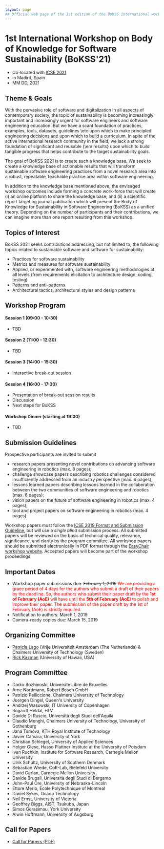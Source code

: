 ```yaml
---
layout: page
## Official web page of the 1st edition of the BoKSS international workshop
---
```


# 1st International Workshop on Body of Knowledge for Software Sustainability (BoKSS'21) 

- Co-located with [ICSE 2021](https://2021.icse-conferences.org) 
- in Madird, Spain 
- MM DD, 2021

## Theme & Goals

With the pervasive role of software and digitalization in all aspects of contemporary society, the topic of sustainability is becoming increasingly important and increasingly urgent for software engineers and software engineering education. But we have a scant foundation of practices, examples, tools, datasets, guidelines \etc upon which to make principled engineering decisions and upon which to build a curriculum. In spite of the active international research community in the field, we lack a strong foundation of significant and reusable {\em results} upon which to build tangible progress that helps contribute to the target sustainability goals.

The goal of BoKSS 2021 is to create such a knowledge base. We seek to create a knowledge base of actionable results that will transform sustainable software engineering practices from a novel research area into a robust, repeatable, teachable practice area within software engineering.

In addition to the knowledge base mentioned above, the envisaged workshop outcomes include forming a concrete work-force that will create (i) an online platform to share the knowledge base, and (ii) a scientific report targeting journal publication which will present the Body of Knowledge for Sustainability in Software Engineering (BoKSS) as a unified theory. Depending on the number of participants and their contributions, we can imagine more than one report resulting from this workshop.

## Topics of Interest

BoKSS 2021 seeks contributions addressing, but not limited to, the following
topics related to sustainable software and software for sustainability:
- Practices for software sustainability
- Metrics and measures for software sustainability
- Applied, or experimented with, software engineering methodologies at all levels (from requirements elicitation to architecture design, coding, testing)
- Patterns and anti-patterns
- Architectural tactics, architectural styles and design patterns

## Workshop Program 

#### Session 1 (09:00 - 10:30)
- TBD
#### Session 2 (11:00 - 12:30)
- TBD

#### Session 3 (14:00 - 15:30)
- Interactive break-out session

#### Session 4 (16:00 - 17:30)
- Presentation of break-out session results
- Discussion
- Next steps for BoKSS

#### Workshop Dinner (starting at 19:30)
- TBD

## Submission Guidelines 

Prospective participants are invited to submit
- research papers presenting novel contributions on advancing software engineering in robotics (max. 8 pages);
- challenge showcase papers describing robotics challenges considered insufficiently addressed from an industry perspective (max. 6 pages);
- lessons learned papers describing lessons learned in the collaboration between the two communities of software engineering and robotics (max. 6 pages);
- vision papers on the future of software engineering in robotics (max. 4 pages);
- tool and project papers on software engineering in robotics (max. 4 pages).

Workshop papers must follow the [ICSE 2019 Format and Submission Guideline](https://2019.icse-conferences.org/track/icse-2019-Technical-Papers#Call-for-Papers), but will use a *single blind* submission process. All submitted papers will be reviewed on the basis of technical quality, relevance, significance, and clarity by the program committee. All workshop papers should be submitted electronically in PDF format through the [EasyChair workshop website](https://easychair.org/conferences/?conf=rose2019). Accepted papers will become part of the workshop proceedings.

## Important Dates 
- Workshop paper submissions due: <del>February 1, 2019</del> <span style="color:red;">We are providing a grace period of 4 days for the authors who submit a draft of their papers by the deadline. So, the authors who submit their paper draft by the <b>1st of February (AoE)</b> will have until the <b>5th of February (AoE)</b> to polish and improve their paper. The submission of the paper draft by the 1st of February (AoE) is strictly required.</span>
- Notification to authors: March 1, 2019
- Camera-ready copies due: March 15, 2019

## Organizing Committee 
- [Patricia Lago](http://patricialago.nl) (Vrije Universiteit Amsterdam (The Netherlands) & Chalmers University of Technology (Sweden)
- [Rick Kazman](https://shidler.hawaii.edu/itm/directory/rick-kazman) (University of Hawaii, USA)

## Program Committee 

- Darko Bozhinoski, Universite Libre de Bruxelles
- Arne Nordmann, Robert Bosch GmbH
- Patrizio Pelliccione, Chalmers University of Technology
- Juergen Dingel, Queen's University
- Andrzej Wasowski, IT University of Copenhagen
- Rogardt Heldal, HLV
- Davide Di Ruscio, Università degli Studi dell'Aquila
- Claudio Menghi, Chalmers University of Technology, University of Gothenburg
- Jana Tumova, KTH Royal Institute of Technology
- Javier Camara, University of York
- Christian Schlegel, University of Applied Sciences
- Holger Giese, Hasso Plattner Institute at the University of Potsdam
- Ivan Ruchkin, Institute for Software Research, Carnegie Mellon University
- Ulrik Schultz, University of Southern Denmark
- Sebastian Wrede, CoR-Lab, Bielefeld University
- David Garlan, Carnegie Mellon University
- Davide Brugali, Università degli Studi di Bergamo
- John-Paul Ore, University of Nebraska-Lincoln
- Ettore Merlo, Ecole Polytechnique of Montreal
- Daniel Sykes, Ocado Technology
- Neil Ernst, University of Victoria
- Geoffrey Biggs, AIST, Tsukuba, Japan
- Simos Gerasimou, York University
- Alwin Hoffmann, University of Augsburg

## Call for Papers 
- [Call for Papers (PDF)](https://github.com/awortmann/awortmann.github.io/raw/master/downloads/rose2019/rose2018_cfp.pdf)
